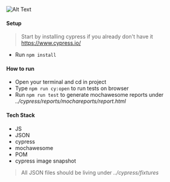 ![Alt Text](https://drive.google.com/uc?export=view&id=1raLUgMkuwVEwOwR_jukltqR7mGFtkY9o)

#### Setup

> Start by installing cypress if you already don't have it https://www.cypress.io/
+ Run ``npm install``

#### How to run

+ Open your terminal and cd in project
+ Type ``npm run cy:open`` to run tests on browser
+ Run ``npm run test`` to generate mochawesome reports under *../cypress/reports/mochareports/report.html*

#### Tech Stack

+ JS
+ JSON
+ cypress
+ mochawesome
+ POM
+ cypress image snapshot

> All JSON files should be living under *../cypress/fixtures*
